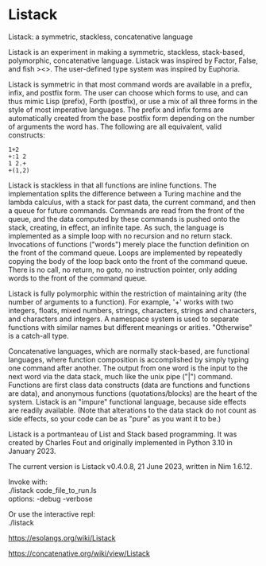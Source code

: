 # Listack
Listack: a symmetric, stackless, concatenative  language

Listack is an experiment in making a symmetric, stackless, stack-based, polymorphic, concatenative language. Listack was inspired by Factor, False, and fish ><>.  The user-defined type system was inspired by Euphoria.

Listack is symmetric in that most command words are available in a prefix, infix, and postfix form. The user can choose which forms to use, and can thus mimic Lisp (prefix), Forth (postfix), or use a mix of all three forms in the style of most imperative languages. The prefix and infix forms are automatically created from the base postfix form depending on the number of arguments the word has. The following are all equivalent, valid constructs:

    1+2
    +:1 2
    1 2.+
    +(1,2)

Listack is stackless in that all functions are inline functions.  The implementation splits the difference between a Turing machine and the lambda calculus, with a stack for past data, the current command, and then a queue for future commands. Commands are read from the front of the queue, and the data computed by these commands is pushed onto the stack, creating, in effect, an infinite tape. As such, the language is implemented as a simple loop with no recursion and no return stack. Invocations of functions ("words") merely place the function definition on the front of the command queue. Loops are implemented by repeatedly copying the body of the loop back onto the front of the command queue. There is no call, no return, no goto, no instruction pointer, only adding words to the front of the command queue.

Listack is fully polymorphic within the restriction of maintaining arity (the number of arguments to a function).  For example, '+' works with two integers, floats, mixed numbers, strings, characters, strings and characters, and characters and integers.  A namespace system is used to separate functions with similar names but different meanings or arities.  "Otherwise" is a catch-all type.

Concatenative languages, which are normally stack-based, are functional languages, where function composition is accomplished by simply typing one command after another. The output from one word is the input to the next word via the data stack, much like the unix pipe ("|") command.  Functions are first class data constructs (data are functions and functions are data), and anonymous functions (quotations/blocks) are the heart of the system.  Listack is an "impure" functional language, because side effects are readily available.  (Note that alterations to the data stack do not count as side effects, so your code can be as "pure" as you want it to be.)

Listack is a portmanteau of List and Stack based programming. It was created by Charles Fout and originally implemented in Python 3.10 in January 2023.

The current version is Listack v0.4.0.8, 21 June 2023, written in Nim 1.6.12.

Invoke with:  
  ./listack code_file_to_run.ls  
options: -debug -verbose

Or use the interactive repl:    
  ./listack



https://esolangs.org/wiki/Listack

https://concatenative.org/wiki/view/Listack
